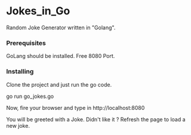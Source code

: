 # Jokes_in_Go

Random Joke Generator written in "Golang".

### Prerequisites

GoLang should be installed.
Free 8080 Port.

### Installing

Clone the project and just run the go code.

go run go_jokes.go

Now, fire your browser and type in http://localhost:8080

You will be greeted with a Joke. Didn't like it ? Refresh the page to load a new joke.
